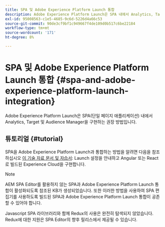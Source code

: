 ```yaml
---
title: SPA 및 Adobe Experience Platform Launch 통합
description: Adobe Experience Platform Launch은 SPA 내에서 Analytics, Target 및 Audience Manager을 구현하는 권장 방법입니다.
exl-id: 95008563-c1e5-4685-9c6d-5226d4a66c53
source-git-commit: 90de3cf9bf1c949667f4de109d0b517c6be22184
workflow-type: tm+mt
source-wordcount: '171'
ht-degree: 8%

---
```


# SPA 및 Adobe Experience Platform Launch 통합 {#spa-and-adobe-experience-platform-launch-integration}

Adobe Experience Platform Launch은 SPA(단일 페이지 애플리케이션) 내에서 Analytics, Target 및 Audience Manager을 구현하는 권장 방법입니다.

## 튜토리얼 {#tutorial}

SPA을 Adobe Experience Platform Launch과 통합하는 방법을 알려면 다음을 참조하십시오 [이 기술 자료 문서 및 자습서](https://helpx.adobe.com/experience-manager/kt/integration/using/launch-reference-architecture-SPA-tutorial-implement.html): Launch 설정을 안내하고 Angular 또는 React로 빌드된 Experience Cloud을 구현합니다.

>[!NOTE]
>
>AEM SPA Editor를 활용하지 않는 SPA과 Adobe Experience Platform Launch 통합이 활성화되도록 참조된 KB가 생성되었습니다. 또한 이러한 방법을 사용하여 SPA 편집기를 사용하도록 빌드된 SPA과 Adobe Experience Platform Launch 통합이 공존할 수 있어야 합니다.
>
>Javascript SPA 라이브러리와 함께 Redux의 사용은 완전히 탐색되지 않았습니다. Redux에 대한 지원은 SPA Editor의 향후 릴리스에서 제공될 수 있습니다.
